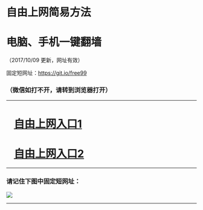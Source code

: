 ﻿# 自由上网简易方法

# 电脑、手机一键翻墙

（2017/10/09 更新，网址有效）

固定短网址：https://git.io/free99

### （微信如打不开，请转到浏览器打开）


***





# &nbsp;&nbsp; <a href="http://ft2990522372.fwq-tz-1001.info/fwqtz01.html?t=10090016849 " target="_blank">自由上网入口1</a>
# &nbsp;&nbsp; <a href="http://ft1104822175.fwq-tz-1002.info/fwqtz02.html?t=100900130505 " target="_blank">自由上网入口2</a>
***

### 请记住下图中固定短网址：

<img src="https://s3-us-west-2.amazonaws.com/fwq-1001/yjfq-20170905okok.png" /> 


***

